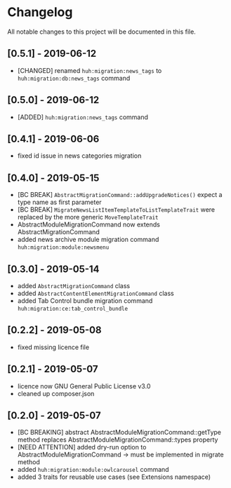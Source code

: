 # Changelog
All notable changes to this project will be documented in this file.

## [0.5.1] - 2019-06-12

- [CHANGED] renamed `huh:migration:news_tags` to `huh:migration:db:news_tags` command

## [0.5.0] - 2019-06-12

- [ADDED] `huh:migration:news_tags` command

## [0.4.1] - 2019-06-06

- fixed id issue in news categories migration

## [0.4.0] - 2019-05-15

- [BC BREAK] `AbstractMigrationCommand::addUpgradeNotices()` expect a type name as first parameter
- [BC BREAK] `MigrateNewsListItemTemplateToListTemplateTrait` were replaced by the more generic `MoveTemplateTrait`
- AbstractModuleMigrationCommand now extends AbstractMigrationCommand
- added news archive module migration command `huh:migration:module:newsmenu`

## [0.3.0] - 2019-05-14

- added `AbstractMigrationCommand` class
- added `AbstractContentElementMigrationCommand` class
- added Tab Control bundle migration command `huh:migration:ce:tab_control_bundle`

## [0.2.2] - 2019-05-08

- fixed missing licence file

## [0.2.1] - 2019-05-07

- licence now GNU General Public License v3.0
- cleaned up composer.json

## [0.2.0] - 2019-05-07

- [BC BREAKING] abstract AbstractModuleMigrationCommand::getType method replaces AbstractModuleMigrationCommand::types property
- [NEED ATTENTION] added dry-run option to AbstractModuleMigrationCommand -> must be implemented in migrate method
- added `huh:migration:module:owlcarousel` command
- added 3 traits for reusable use cases (see Extensions namespace)
